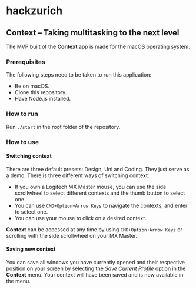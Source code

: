 # hackzurich

## Context – Taking multitasking to the next level

The MVP built of the **Context** app is made for the macOS operating system.

### Prerequisites

The following steps need to be taken to run this application:

* Be on macOS.
* Clone this repository.
* Have Node.js installed.

### How to run

Run `./start` in the root folder of the repository.

### How to use

#### Switching context

There are three default presets: Design, Uni and Coding. They just serve as a
demo. There is three different ways of switching context:

* If you own a Logitech MX Master mouse, you can use the side scrollwheel to select different contexts and the thumb button to select one.
* You can use `CMD+Option+Arrow Keys` to navigate the contexts, and enter to select one.
* You can use your mouse to click on a desired context.

**Context** can be accessed at any time by using `CMD+Option+Arrow Keys` or scrolling with the side scrollwheel on your MX Master.

#### Saving new context

You can save all windows you have currently opened and their respective position on your screen by selecting the *Save Current Profile* option in the **Context** menu. Your context will have been saved and is now available in the menu.
